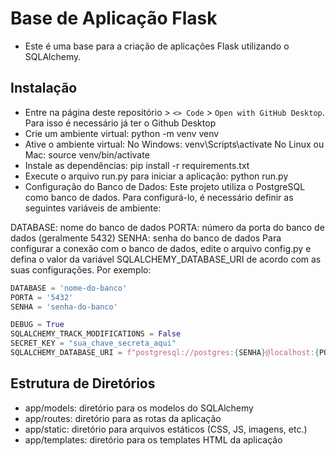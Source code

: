 # Base de Aplicação Flask

- Este é uma base para a criação de aplicações Flask utilizando o SQLAlchemy.

## Instalação
- Entre na página deste repositório > `<> Code` > `Open with GitHub Desktop`. Para isso é necessário já ter o Github Desktop
- Crie um ambiente virtual: python -m venv venv
- Ative o ambiente virtual:
No Windows: venv\Scripts\activate
No Linux ou Mac: source venv/bin/activate
- Instale as dependências: pip install -r requirements.txt
- Execute o arquivo run.py para iniciar a aplicação: python run.py
- Configuração do Banco de Dados:
Este projeto utiliza o PostgreSQL como banco de dados. Para configurá-lo, é necessário definir as seguintes variáveis de ambiente:

DATABASE: nome do banco de dados
PORTA: número da porta do banco de dados (geralmente 5432)
SENHA: senha do banco de dados
Para configurar a conexão com o banco de dados, edite o arquivo config.py e defina o valor da variável SQLALCHEMY_DATABASE_URI de acordo com as suas configurações. Por exemplo:

```python
DATABASE = 'nome-do-banco'
PORTA = '5432'
SENHA = 'senha-do-banco'

DEBUG = True
SQLALCHEMY_TRACK_MODIFICATIONS = False
SECRET_KEY = "sua_chave_secreta_aqui"
SQLALCHEMY_DATABASE_URI = f"postgresql://postgres:{SENHA}@localhost:{PORTA}/{DATABASE}"
```
## Estrutura de Diretórios

- app/models: diretório para os modelos do SQLAlchemy
- app/routes: diretório para as rotas da aplicação
- app/static: diretório para arquivos estáticos (CSS, JS, imagens, etc.)
- app/templates: diretório para os templates HTML da aplicação